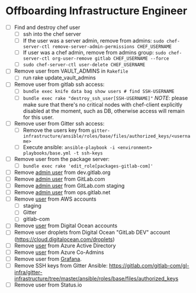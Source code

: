 # Offboarding Infrastructure Engineer

* [ ] Find and destroy chef user
  * [ ] ssh into the chef server
  * [ ] If the user was a server admin, remove from admins: `sudo chef-server-ctl remove-server-admin-permissions CHEF_USERNAME`
  * [ ] If user was a chef admin, remove from admins group: `sudo chef-server-ctl org-user-remove gitlab CHEF_USERNAME --force`
  * [ ] `sudo chef-server-ctl user-delete CHEF_USERNAME`
* [ ] Remove user from VAULT_ADMINS in `Rakefile`
  * [ ] run rake update_vault_admins
* [ ] Remove user from gitlab ssh access:
  * [ ] `bundle exec knife data bag show users # find SSH-USERNAME`
  * [ ] `bundle exec rake "destroy_ssh_user[SSH-USERNAME]"` *NOTE*: please make sure that there's no critical nodes with chef-client explicitly disabled at the moment, such as DB, otherwise access will remain for this user.
* [ ] Remove user from Gitter ssh access:
  * [ ] Remove the users key from
    `gitter-infrastructure/ansible/roles/base/files/authorized_keys/<username>`
  * [ ] Execute ansible: `ansible-playbook -i <environment> playbooks/base.yml -t ssh-keys`
* [ ] Remove user from the package server:
  * [ ] `bundle exec rake 'edit_role[packages-gitlab-com]'`
* [ ] Remove [admin user](https://dev.gitlab.org/admin/users?filter=admins) from dev.gitlab.org
* [ ] Remove [admin user](https://gitlab.com/admin/users?filter=admins) from GitLab.com
* [ ] Remove [admin user](https://staging.gitlab.com/admin/users?filter=admins) from GitLab.com staging
* [ ] Remove [admin user](https://ops.gitlab.net/admin/users?filter=admins) from ops.gitlab.net
* [ ] Remove [user](https://console.aws.amazon.com) from AWS accounts
  * [ ] staging
  * [ ] Gitter
  * [ ] gitlab-com
* [ ] Remove [user](https://cloud.digitalocean.com/settings/team) from Digital Ocean accounts
* [ ] Remove user droplets from Digital Ocean "GitLab DEV" account (https://cloud.digitalocean.com/droplets)
* [ ] Remove [user](https://manage.windowsazure.com/@sytsegitlab.onmicrosoft.com#Workspaces/ActiveDirectoryExtension/Directory/7cc60e3a-c2c5-43d6-b426-1d8c9e8e7ad1/users) from Azure Active Directory
* [ ] Remove [user](https://manage.windowsazure.com/@sytsegitlab.onmicrosoft.com#Workspaces/AdminTasks/ListUsers) from Azure Co-Admins
* [ ] Remove user from [Grafana](https://dashboards.gitlab.net).
* [ ] Remove SSH keys from Gitter Ansible: https://gitlab.com/gitlab-com/gl-infra/gitter-infrastructure/tree/master/ansible/roles/base/files/authorized_keys
* [ ] Remove user from Status.io